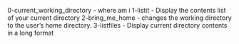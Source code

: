 0-current_working_directory - where am i
1-listit - Display the contents list of your current directory
2-bring_me_home - changes the working directory to the user’s home directory.
3-listfiles - Display current directory contents in a long format
